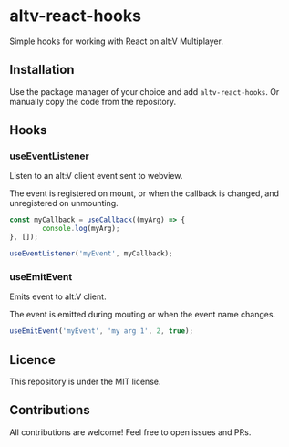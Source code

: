 # altv-react-hooks

Simple hooks for working with React on alt:V Multiplayer.

## Installation

Use the package manager of your choice and add ``altv-react-hooks``. Or manually copy the code from the repository.

## Hooks

### useEventListener

Listen to an alt:V client event sent to webview.

The event is registered on mount, or when the callback is changed, and unregistered on unmounting.

```ts
const myCallback = useCallback((myArg) => {
		console.log(myArg);
}, []);

useEventListener('myEvent', myCallback);
```

### useEmitEvent

Emits event to alt:V client.

The event is emitted during mouting or when the event name changes.

```ts
useEmitEvent('myEvent', 'my arg 1', 2, true);
```

## Licence

This repository is under the MIT license.

## Contributions

All contributions are welcome! Feel free to open issues and PRs.